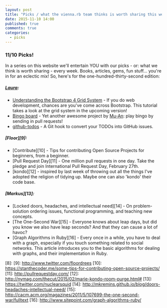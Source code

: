 ```yaml
---
layout: post
title: "Picks / what the vienna.rb team thinks is worth sharing this week"
date: 2015-11-10 14:00
published: true
comments: true
categories:
  - picks
---
```


### 11/10 Picks!

In a series on this website we'll entertain YOU with our picks - or: what we think is worth sharing - every week.
Books, articles, gems, fun stuff... you're in for an eclectic mix! So, here's for the one-hundred-thirty-second edition:

##### [Laura][1]:
- [Understanding the Bootstrap 4 Grid System][2] - If you do web development, chances are you've come across Bootstrap. This tutorial takes a look at the grid system in the upcoming version!
- [Bingo board][3] - Yet another awesome project by [Mu-An](https://github.com/muan): play bingo by sending in pull requests!
- [github-todos][4] - A Git hook to convert your TODOs into GitHub issues. 

##### [Floor][9]:
- [Contribute][10] - Tips for contributing Open Source Projects for beginners, from a beginner.
- [Pull Request Day][11] -  One million pull requests in one day. Take the pledge and join International Pull Request Day, February 27th.
- [kondo][12] - inspired by last week of throwing out all the things I've adopted the religion of tidying up. Maybe one can also 'kondo' their code base.

##### [Markus][13]:
- [Locked doors, headaches, and intellectual need][14] - On problem-solution ordering issues, functional programming, and teaching new concepts.
- [The One-Second War][15] - Everyone knows about leap days, but did you know we also have leap seconds? And that they can cause a lot of havoc?
- [Graph Algorithms in Ruby][16] - Every once in a while, you have to deal with a graph, especially if you touch something related to social networks. This article introduces you to the basic algorithms for dealing with graphs, and their implementation in Ruby.


[1]: http://www.twitter.com/alicetragedy
[2]: http://designmodo.com/bootstrap-4-grid-system/
[3]: https://github.com/muan/bingo-board
[4]: https://github.com/naholyr/github-todos
[5]: http://www.twitter.com/mraaroncruz
[6]:
[7]:
[8]:
[9]: http://www.twitter.com/floordrees
[10]: https://stanthecoder.me/some-tips-for-contributing-open-source-projects/
[11]: http://pullrequestday.com/
[12]: http://nymag.com/thecut/2015/02/marie-kondo-room-purge.html#
[13]: https://twitter.com/nuclearsquid
[14]: http://mkremins.github.io/blog/doors-headaches-intellectual-need/
[15]: http://cacm.acm.org/magazines/2011/5/107699-the-one-second-war/fulltext
[16]: http://www.sitepoint.com/graph-algorithms-ruby/
